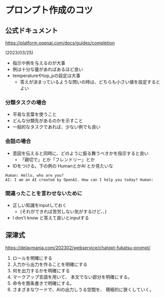 # プロンプト作成のコツ

## 公式ドキュメント
https://platform.openai.com/docs/guides/completion

(2023/03/25)

- 指示や例を与えるのが大事
- 例は十分な量があればあるほど良い
- temperatureやtop_pの設定は大事
	- 答えが決まっているような問いの時は、どちらも小さい値を設定するとよい

### 分類タスクの場合

- 平易な言葉を使うこと
- どんな分類先があるのかを示すこと
- 一般的なタスクであれば、少ない例でも良い



### 会話の場合
- 意図を伝えると同時に、どのように振る舞うべきかを指示すると良い
	- 「親切で」とか「フレンドリー」とか
- IDをつける。下の例の HumanとかAI とか見たいな

```
Human: Hello, who are you? 
AI: I am an AI created by OpenAI. How can I help you today? Human:
```


### 間違ったことを言わせないために

- 正しい知識をinputしておく
	- (それができれば苦労しない気がするけど、、)
- I don't know  と答えて良いとinputする



## 深津式
https://delaymania.com/202302/webservice/chatgpt-fukatsu-prompt/

1.  ロールを明確にする
2.  入力から出力を作ることを明確にする
3.  何を出力するかを明確にする
4.  マークアップ言語を用いて、 本文でない部分を明確にする。
5.  命令を箇条書きで明確にする。
6.  さまざまなワードで、AIの出力しうる空間を、 積極的に狭くしていく。
<!--stackedit_data:
eyJoaXN0b3J5IjpbMTA2NDIyNDgwMCwxMzcwMzA2MjcwXX0=
-->